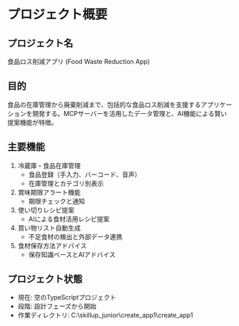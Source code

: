 # プロジェクト概要

## プロジェクト名
食品ロス削減アプリ (Food Waste Reduction App)

## 目的
食品の在庫管理から廃棄削減まで、包括的な食品ロス削減を支援するアプリケーションを開発する。MCPサーバーを活用したデータ管理と、AI機能による賢い提案機能が特徴。

## 主要機能
1. 冷蔵庫・食品在庫管理
   - 食品登録（手入力、バーコード、音声）
   - 在庫管理とカテゴリ別表示
2. 賞味期限アラート機能
   - 期限チェックと通知
3. 使い切りレシピ提案
   - AIによる食材活用レシピ提案
4. 買い物リスト自動生成
   - 不足食材の検出と外部データ連携
5. 食材保存方法アドバイス
   - 保存知識ベースとAIアドバイス

## プロジェクト状態
- 現在: 空のTypeScriptプロジェクト
- 段階: 設計フェーズから開始
- 作業ディレクトリ: C:\skillup_junior\create_app1\create_app1